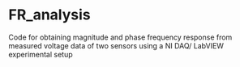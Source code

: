 # FR_analysis
Code for obtaining magnitude and phase frequency response from measured voltage data of two sensors using a NI DAQ/ LabVIEW experimental setup
